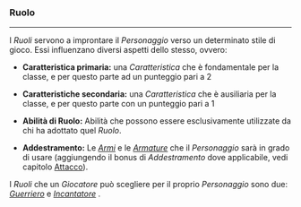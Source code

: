 ### Ruolo

---

I *Ruoli* servono a improntare il *Personaggio* verso un determinato stile di gioco. Essi influenzano diversi aspetti dello stesso, ovvero:

* **Caratteristica primaria:** una *Caratteristica* che è fondamentale per la classe, e per questo parte ad un punteggio pari a 2

* **Caratteristiche secondaria:** una *Caratteristica* che è ausiliaria per la classe, e per questo parte con un punteggio pari a 1

* **Abilità di Ruolo:** Abilità che possono essere esclusivamente utilizzate da chi ha adottato quel *Ruolo*.

* **Addestramento:** Le [*Armi*](..\oggetti\equipaggiabili.md) e le [*Armature*](..\oggetti\equipaggiabili.md) che il *Personaggio* sarà in grado di usare \(aggiungendo il bonus di *Addestramento* dove applicabile, vedi capitolo [Attacco](..\combattimento\attacco.md)\).

I *Ruoli* che un *Giocatore* può scegliere per il proprio *Personaggio* sono due: [*Guerriero*](ruolo\guerriero.md) e [*Incantatore*](ruolo\incantatore.md) .




